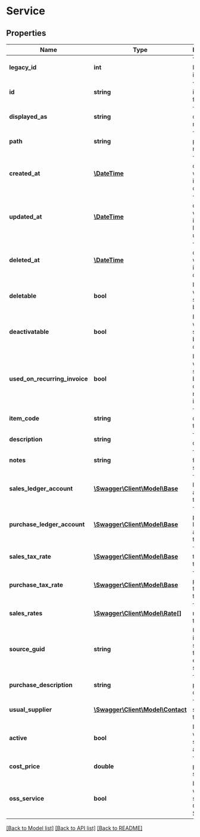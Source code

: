 # Service

## Properties
Name | Type | Description | Notes
------------ | ------------- | ------------- | -------------
**legacy_id** | **int** | The legacy ID for the item | [optional] 
**id** | **string** | The unique identifier for the item | [optional] 
**displayed_as** | **string** | The name of the resource | [optional] 
**path** | **string** | The API path for the resource | [optional] 
**created_at** | [**\DateTime**](\DateTime.md) | The datetime when the item was created | [optional] 
**updated_at** | [**\DateTime**](\DateTime.md) | The datetime when the item was last updated | [optional] 
**deleted_at** | [**\DateTime**](\DateTime.md) | The datetime when the item was deleted | [optional] 
**deletable** | **bool** | Indicates whether the service can be deleted | [optional] 
**deactivatable** | **bool** | Indicates whether the service can be deactivated | [optional] 
**used_on_recurring_invoice** | **bool** | Indicates whether the service has been used on a recurring invoice | [optional] 
**item_code** | **string** | The item code for the service | [optional] 
**description** | **string** | The service description | [optional] 
**notes** | **string** | The notes for the service | [optional] 
**sales_ledger_account** | [**\Swagger\Client\Model\Base**](Base.md) | The sales ledger account for the service | [optional] 
**purchase_ledger_account** | [**\Swagger\Client\Model\Base**](Base.md) | The purchase ledger account for the service | [optional] 
**sales_tax_rate** | [**\Swagger\Client\Model\Base**](Base.md) | The sales tax rate for the service | [optional] 
**purchase_tax_rate** | [**\Swagger\Client\Model\Base**](Base.md) | The purchase tax rate for the service | [optional] 
**sales_rates** | [**\Swagger\Client\Model\Rate[]**](Rate.md) | The sales rates for the service | [optional] 
**source_guid** | **string** | Used when importing services from external sources | [optional] 
**purchase_description** | **string** | The service purchase description | [optional] 
**usual_supplier** | [**\Swagger\Client\Model\Contact**](Contact.md) | The usual supplier for the service | [optional] 
**active** | **bool** | Indicates whether the service is active | [optional] 
**cost_price** | **double** | The cost price of the service | [optional] 
**oss_service** | **bool** | Indicates whether the service is One Stop Shop | [optional] 

[[Back to Model list]](../README.md#documentation-for-models) [[Back to API list]](../README.md#documentation-for-api-endpoints) [[Back to README]](../README.md)


